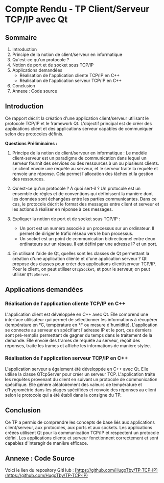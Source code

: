 # Compte Rendu - TP Client/Serveur TCP/IP avec Qt

## Sommaire
1. Introduction
2. Principe de la notion de client/serveur en informatique
3. Qu'est-ce qu'un protocole ?
4. Notion de port et de socket sous TCP/IP
5. Applications demandées
   - Réalisation de l'application cliente TCP/IP en C++
   - Réalisation de l'application serveur TCP/IP en C++
6. Conclusion
7. Annexe : Code source

## Introduction
Ce rapport décrit la création d'une application client/serveur utilisant le protocole TCP/IP et le framework Qt. L'objectif principal est de créer des applications client et des applications serveur capables de communiquer selon des protocoles définis.

**Questions Préliminaires :**

1. Principe de la notion de client/serveur en informatique : Le modèle client-serveur est un paradigme de communication dans lequel un serveur fournit des services ou des ressources à un ou plusieurs clients. Le client envoie une requête au serveur, et le serveur traite la requête et renvoie une réponse. Cela permet l'allocation des tâches et la gestion des ressources.

2. Qu'est-ce qu'un protocole ? À quoi sert-il ? Un protocole est un ensemble de règles et de conventions qui définissent la manière dont les données sont échangées entre les parties communicantes. Dans ce cas, le protocole décrit le format des messages entre client et serveur et les actions à réaliser en réponse à ces messages.

3. Expliquer la notion de port et de socket sous TCP/IP :
   - Un port est un numéro associé à un processus sur un ordinateur. Il permet de diriger le trafic réseau vers le bon processus.
   - Un socket est un point de communication bidirectionnel entre deux ordinateurs sur un réseau. Il est défini par une adresse IP et un port.

4. En utilisant l'aide de Qt, quelles sont les classes de Qt permettant la création d'une application cliente et d'une application serveur ? Qt propose des classes pour créer des applications client/serveur TCP/IP. Pour le client, on peut utiliser `QTcpSocket`, et pour le serveur, on peut utiliser `QTcpServer`.

## Applications demandées

### Réalisation de l'application cliente TCP/IP en C++
L'application client est développée en C++ avec Qt. Elle comprend une interface utilisateur qui permet de sélectionner les informations à récupérer (température en °C, température en °F ou mesure d'humidité). L'application se connecte au serveur en spécifiant l'adresse IP et le port, ces derniers sont pré-remplis permettant de gagner du temps dans le traitement de la demande. Elle envoie des trames de requête au serveur, reçoit des réponses, traite les trames et affiche les informations de manière stylée.

### Réalisation de l'application serveur TCP/IP en C++
L'application serveur a également été développée en C++ avec Qt. Elle utilise la classe QTcpServer pour créer un serveur TCP. L'application traite les requêtes provenant du client en suivant un protocole de communication spécifique. Elle génère aléatoirement des valeurs de température et d'hygrométrie dans les plages spécifiées et renvoie des réponses au client selon le protocole qui a été établi dans la consigne du TP.

## Conclusion
Ce TP a permis de comprendre les concepts de base liés aux applications client/serveur, aux protocoles, aux ports et aux sockets. Les applications créées utilisent Qt pour la communication TCP/IP et respectent un protocole défini. Les applications cliente et serveur fonctionnent correctement et sont capables d'interagir de manière efficace.

## Annexe : Code Source
Voici le lien du repository GitHub : [https://github.com/HugoTby/TP-TCP-IP](https://github.com/HugoTby/TP-TCP-IP)
